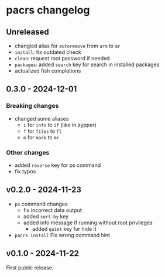 # pacrs changelog

## Unreleased

- changled alias for `autoremove` from `arm` to `ar`
- `install`: fix outdated check
- `clean`: request root password if needed
- `packages`: added `search` key for search in installed packages
- actualized fish completions

## 0.3.0 - 2024-12-01

### Breaking changes

- changed some aliases
  - `i` for `info` to `if` (like in zypper)
  - `f` for `files` to `fl`
  - `m` for `mark` to `mr`

### Other changes

- added `reverse` key for ps command
- fix typos

## v0.2.0 - 2024-11-23

- `ps` command changes
  - fix incorrect data output
  - added `sort-by` key
  - added info message if running without root privileges
    - added `quiet` key for hide it
- `pacrs install` Fix wrong command hint

## v0.1.0 - 2024-11-22

First public release.

